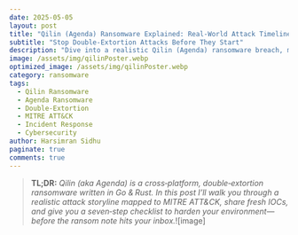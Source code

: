```yaml
---
date: 2025-05-05
layout: post
title: "Qilin (Agenda) Ransomware Explained: Real‑World Attack Timeline & 7 Fast Defenses"
subtitle: "Stop Double‑Extortion Attacks Before They Start"
description: "Dive into a realistic Qilin (Agenda) ransomware breach, mapped to MITRE ATT&CK, with fresh IOCs and a seven‑step hardening checklist any team can implement today."
image: /assets/img/qilinPoster.webp        
optimized_image: /assets/img/qilinPoster.webp
category: ransomware
tags:
  - Qilin Ransomware
  - Agenda Ransomware
  - Double‑Extortion
  - MITRE ATT&CK
  - Incident Response
  - Cybersecurity
author: Harsimran Sidhu
paginate: true
comments: true
---
```

> **TL;DR:** *Qilin (aka Agenda) is a cross‑platform, double‑extortion ransomware written in Go & Rust. In this post I’ll walk you through a realistic attack storyline mapped to MITRE ATT&CK, share fresh IOCs, and give you a seven‑step checklist to harden your environment—before the ransom note hits your inbox.*![image]

